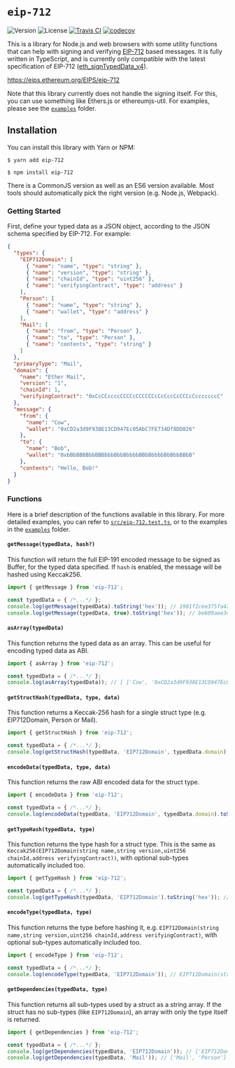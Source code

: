 # `eip-712`

![Version](https://img.shields.io/npm/v/eip-712) ![License](https://img.shields.io/github/license/Mrtenz/eip-712) [![Travis CI](https://travis-ci.com/Mrtenz/eip-712.svg?branch=master)](https://travis-ci.com/Mrtenz/eip-712) [![codecov](https://codecov.io/gh/Mrtenz/eip-712/branch/master/graph/badge.svg)](https://codecov.io/gh/Mrtenz/eip-712)

This is a library for Node.js and web browsers with some utility functions that can help with signing and verifying [EIP-712](https://eips.ethereum.org/EIPS/eip-712) based messages. It is fully written in TypeScript, and is currently only compatible with the latest specification of EIP-712 ([eth_signTypedData_v4](https://docs.metamask.io/guide/signing-data.html#sign-typed-data-v4)).

https://eips.ethereum.org/EIPS/eip-712

Note that this library currently does not handle the signing itself. For this, you can use something like Ethers.js or ethereumjs-util. For examples, please see the [`examples`](https://github.com/Mrtenz/eip-712/blob/master/examples) folder.

## Installation

You can install this library with Yarn or NPM:

```
$ yarn add eip-712
```

```
$ npm install eip-712
```

There is a CommonJS version as well as an ES6 version available. Most tools should automatically pick the right version (e.g. Node.js, Webpack).

### Getting Started

First, define your typed data as a JSON object, according to the JSON schema specified by EIP-712. For example:

```json
{
  "types": {
    "EIP712Domain": [
      { "name": "name", "type": "string" },
      { "name": "version", "type": "string" },
      { "name": "chainId", "type": "uint256" },
      { "name": "verifyingContract", "type": "address" }
    ],
    "Person": [
      { "name": "name", "type": "string" },
      { "name": "wallet", "type": "address" }
    ],
    "Mail": [
      { "name": "from", "type": "Person" },
      { "name": "to", "type": "Person" },
      { "name": "contents", "type": "string" }
    ]
  },
  "primaryType": "Mail",
  "domain": {
    "name": "Ether Mail",
    "version": "1",
    "chainId": 1,
    "verifyingContract": "0xCcCCccccCCCCcCCCCCCcCcCccCcCCCcCcccccccC"
  },
  "message": {
    "from": {
      "name": "Cow",
      "wallet": "0xCD2a3d9F938E13CD947Ec05AbC7FE734Df8DD826"
    },
    "to": {
      "name": "Bob",
      "wallet": "0xbBbBBBBbbBBBbbbBbbBbbbbBBbBbbbbBbBbbBBbB"
    },
    "contents": "Hello, Bob!"
  }
}
```

### Functions

Here is a brief description of the functions available in this library. For more detailed examples, you can refer to [`src/eip-712.test.ts`](https://github.com/Mrtenz/eip-712/blob/master/src/eip-712.test.ts), or to the examples in the [`examples`](https://github.com/Mrtenz/eip-712/blob/master/examples) folder.

#### `getMessage(typedData, hash?)`

This function will return the full EIP-191 encoded message to be signed as Buffer, for the typed data specified. If `hash` is enabled, the message will be hashed using Keccak256.

```js
import { getMessage } from 'eip-712';

const typedData = { /*...*/ };
console.log(getMessage(typedData).toString('hex')); // 1901f2cee375fa42b42143804025fc449deafd50cc031ca257e0b194a650a912090fc52c0ee5d84264471806290a3f2c4cecfc5490626bf912d01f240d7a274b371e
console.log(getMessage(typedData, true).toString('hex')); // be609aee343fb3c4b28e1df9e632fca64fcfaede20f02e86244efddf30957bd2
```

#### `asArray(typedData)`

This function returns the typed data as an array. This can be useful for encoding typed data as ABI.

```js
import { asArray } from 'eip-712';

const typedData = { /*...*/ };
console.log(asArray(typedData)); // [ ['Cow', '0xCD2a3d9F938E13CD947Ec05AbC7FE734Df8DD826'], ['Bob', '0xbBbBBBBbbBBBbbbBbbBbbbbBBbBbbbbBbBbbBBbB'], 'Hello, Bob!' ]
```

#### `getStructHash(typedData, type, data)`

This function returns a Keccak-256 hash for a single struct type (e.g. EIP712Domain, Person or Mail).

```js
import { getStructHash } from 'eip-712';

const typedData = { /*...*/ };
console.log(getStructHash(typedData, 'EIP712Domain', typedData.domain).toString('hex')); // f2cee375fa42b42143804025fc449deafd50cc031ca257e0b194a650a912090f
```

#### `encodeData(typedData, type, data)`

This function returns the raw ABI encoded data for the struct type.

```js
import { encodeData } from 'eip-712';

const typedData = { /*...*/ };
console.log(encodeData(typedData, 'EIP712Domain', typedData.domain).toString('hex')); // 8b73c3c69bb8fe3d512ecc4cf759cc79239f7b179b0ffacaa9a75d522b39400fc70ef06638535b4881fafcac8287e210e3769ff1a8e91f1b95d6246e61e4d3c6c89efdaa54c0f20c7adf612882df0950f5a951637e0307cdcb4c672f298b8bc60000000000000000000000000000000000000000000000000000000000000001000000000000000000000000cccccccccccccccccccccccccccccccccccccccc
```

#### `getTypeHash(typedData, type)`

This function returns the type hash for a struct type. This is the same as `Keccak256(EIP712Domain(string name,string version,uint256 chainId,address verifyingContract))`, with optional sub-types automatically included too.

```js
import { getTypeHash } from 'eip-712';

const typedData = { /*...*/ };
console.log(getTypeHash(typedData, 'EIP712Domain').toString('hex')); // 8b73c3c69bb8fe3d512ecc4cf759cc79239f7b179b0ffacaa9a75d522b39400f
```

#### `encodeType(typedData, type)`

This function returns the type before hashing it, e.g. `EIP712Domain(string name,string version,uint256 chainId,address verifyingContract)`, with optional sub-types automatically included too.

```js
import { encodeType } from 'eip-712';

const typedData = { /*...*/ };
console.log(encodeType(typedData, 'EIP712Domain')); // EIP712Domain(string name,string version,uint256 chainId,address verifyingContract)
```

#### `getDependencies(typedData, type)`

This function returns all sub-types used by a struct as a string array. If the struct has no sub-types (like `EIP712Domain`), an array with only the type itself is returned.

```js
import { getDependencies } from 'eip-712';

const typedData = { /*...*/ };
console.log(getDependencies(typedData, 'EIP712Domain')); // ['EIP712Domain']
console.log(getDependencies(typedData, 'Mail')); // ['Mail', 'Person']
```

